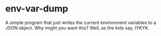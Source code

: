# env-var-dump
A simple program that just writes the current environment variables to a JSON object.  Why might you want this? Well, as the kids say, IYKYK. 
